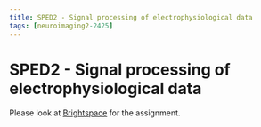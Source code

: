 ```yaml
---
title: SPED2 - Signal processing of electrophysiological data
tags: [neuroimaging2-2425]
---
```


# SPED2 - Signal processing of electrophysiological data

Please look at [Brightspace](https://brightspace.ru.nl/d2l/home/502448) for the assignment.
